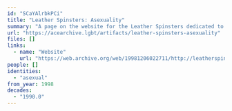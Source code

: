 ```yaml
---
id: "SCaYAlrbkPCi"
title: "Leather Spinsters: Asexuality"
summary: "A page on the website for the Leather Spinsters dedicated to their asexual members"
url: "https://acearchive.lgbt/artifacts/leather-spinsters-asexuality"
files: []
links:
  - name: "Website"
    url: "https://web.archive.org/web/19981206022711/http://leatherspinsters.com:80/asexuality1.html"
people: []
identities:
  - "asexual"
from_year: 1998
decades:
  - "1990.0"
---
```

